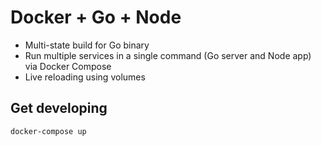# Docker + Go + Node

- Multi-state build for Go binary
- Run multiple services in a single command (Go server and Node app) via Docker Compose
- Live reloading using volumes

## Get developing

```sh
docker-compose up
```
